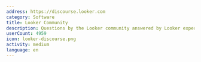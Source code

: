 ```yaml
---
address: https://discourse.looker.com
category: Software
title: Looker Community
description: Questions by the Looker community answered by Looker experts
userCount: 4959
icon: looker-discourse.png
activity: medium
language: en
---
```

